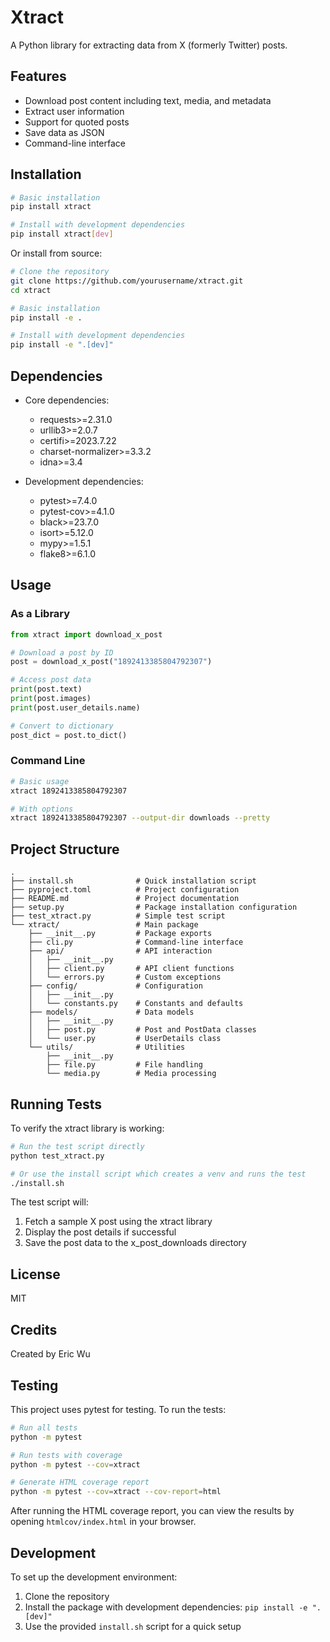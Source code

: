 # Xtract

A Python library for extracting data from X (formerly Twitter) posts.

## Features

- Download post content including text, media, and metadata
- Extract user information
- Support for quoted posts
- Save data as JSON
- Command-line interface

## Installation

```bash
# Basic installation
pip install xtract

# Install with development dependencies
pip install xtract[dev]
```

Or install from source:

```bash
# Clone the repository
git clone https://github.com/yourusername/xtract.git
cd xtract

# Basic installation
pip install -e .

# Install with development dependencies
pip install -e ".[dev]"
```

## Dependencies

- Core dependencies:
  - requests>=2.31.0
  - urllib3>=2.0.7
  - certifi>=2023.7.22
  - charset-normalizer>=3.3.2
  - idna>=3.4

- Development dependencies:
  - pytest>=7.4.0
  - pytest-cov>=4.1.0
  - black>=23.7.0
  - isort>=5.12.0
  - mypy>=1.5.1
  - flake8>=6.1.0

## Usage

### As a Library

```python
from xtract import download_x_post

# Download a post by ID
post = download_x_post("1892413385804792307")

# Access post data
print(post.text)
print(post.images)
print(post.user_details.name)

# Convert to dictionary
post_dict = post.to_dict()
```

### Command Line

```bash
# Basic usage
xtract 1892413385804792307

# With options
xtract 1892413385804792307 --output-dir downloads --pretty
```

## Project Structure

```
.
├── install.sh              # Quick installation script
├── pyproject.toml          # Project configuration
├── README.md               # Project documentation
├── setup.py                # Package installation configuration
├── test_xtract.py          # Simple test script
└── xtract/                 # Main package
    ├── __init__.py         # Package exports
    ├── cli.py              # Command-line interface
    ├── api/                # API interaction
    │   ├── __init__.py
    │   ├── client.py       # API client functions
    │   └── errors.py       # Custom exceptions
    ├── config/             # Configuration
    │   ├── __init__.py
    │   └── constants.py    # Constants and defaults
    ├── models/             # Data models
    │   ├── __init__.py
    │   ├── post.py         # Post and PostData classes
    │   └── user.py         # UserDetails class
    └── utils/              # Utilities
        ├── __init__.py
        ├── file.py         # File handling
        └── media.py        # Media processing
```

## Running Tests

To verify the xtract library is working:

```bash
# Run the test script directly
python test_xtract.py

# Or use the install script which creates a venv and runs the test
./install.sh
```

The test script will:
1. Fetch a sample X post using the xtract library
2. Display the post details if successful
3. Save the post data to the x_post_downloads directory

## License

MIT

## Credits

Created by Eric Wu

## Testing

This project uses pytest for testing. To run the tests:

```bash
# Run all tests
python -m pytest

# Run tests with coverage
python -m pytest --cov=xtract

# Generate HTML coverage report
python -m pytest --cov=xtract --cov-report=html
```

After running the HTML coverage report, you can view the results by opening `htmlcov/index.html` in your browser.

## Development

To set up the development environment:

1. Clone the repository
2. Install the package with development dependencies: `pip install -e ".[dev]"`
3. Use the provided `install.sh` script for a quick setup
